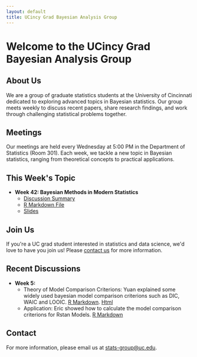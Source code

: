 ```yaml
---
layout: default
title: UCincy Grad Bayesian Analysis Group
---
```


# Welcome to the UCincy Grad Bayesian Analysis Group

## About Us
We are a group of graduate statistics students at the University of Cincinnati dedicated to exploring advanced topics in Bayesian statistics. Our group meets weekly to discuss recent papers, share research findings, and work through challenging statistical problems together.

## Meetings
Our meetings are held every Wednesday at 5:00 PM in the Department of Statistics (Room 301). Each week, we tackle a new topic in Bayesian statistics, ranging from theoretical concepts to practical applications.

## This Week's Topic
- **Week 42: Bayesian Methods in Modern Statistics**
  - [Discussion Summary](/week-42/)
  - [R Markdown File](/meeting/2023/11/04/first)
  - [Slides](/meeting/model_comparison.html)


## Join Us
If you're a UC grad student interested in statistics and data science, we'd love to have you join us! Please [contact us](mailto:stats-group@uc.edu) for more information.

## Recent Discussions
- **Week 5:**
  - Theory of Model Comparison Criterions: Yuan explained some widely used bayesian model comparison criterions such as DIC, WAIC and LOOIC. [R Markdown](/meeting/week5/model_comparison). [Html](/meeting/week5/model_comparison.html)
  - Application: Eric showed how to calculate the model comparison criterions for Rstan Models. [R Markdown]()


## Contact
For more information, please email us at [stats-group@uc.edu](mailto:stats-group@uc.edu).
